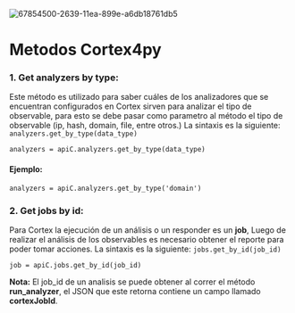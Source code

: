 ![67854500-2639-11ea-899e-a6db18761db5](https://user-images.githubusercontent.com/79227109/112549684-2d4eaa00-8d8c-11eb-9c6a-7af7bcc117f7.jpg)

# Metodos Cortex4py

### 1. Get analyzers by type: 

Este método es utilizado para saber cuáles de los analizadores que se encuentran configurados en Cortex sirven para analizar el tipo de observable, para esto se debe pasar como parametro al método el tipo de observable (ip, hash, domain, file, entre otros.) La sintaxis es la siguiente: `analyzers.get_by_type(data_type)`

```
analyzers = apiC.analyzers.get_by_type(data_type)
```

#### Ejemplo:

```
analyzers = apiC.analyzers.get_by_type('domain')
```

### 2. Get jobs by id: 

Para Cortex la ejecución de un análisis o un responder es un **job**, Luego de realizar el análisis de los observables es necesario obtener el reporte para poder tomar acciones. La sintaxis es la siguiente: `jobs.get_by_id(job_id)`

```
job = apiC.jobs.get_by_id(job_id)
```

**Nota:** El job_id de un analisis se puede obtener al correr el método **run_analyzer**, el JSON que este retorna contiene un campo llamado **cortexJobId**.

